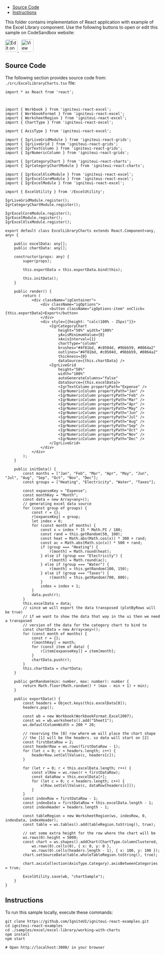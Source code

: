 <!-- WARNING Do not change this file because it wil be auto re-generated from template file: -->
<!-- https://github.com/IgniteUI/igniteui-react-examples/tree/master/sample-template-files/ReadMe.md -->

<!-- ## Table of Contents -->
<!-- - [Sample Preview](#Sample-Preview) -->
- [Source Code](#Source-Code)
- [Instructions](#Instructions)

This folder contains implementation of React application with example of the Excel Library component. Use the following buttons to open or edit this sample on CodeSandbox website:

<!-- [Excel Library](https://infragistics.com/Reactsite/components/excel-library.html) -->

<html lang="en" xmlns="http://www.w3.org/1999/xhtml">
    <body>
        <a target="_blank" href="https://codesandbox.io/s/github/IgniteUI/igniteui-react-examples/tree/master/samples/excel/excel-library/working-with-charts?fontsize=14&hidenavigation=1&theme=dark&view=preview&file=/src/ExcelLibraryCharts.tsx" rel="noopener noreferrer">
            <img height="40px" style="border-radius: 0.3rem" alt="Edit on CodeSandbox" src="https://static.infragistics.com/xplatform/images/sandbox/edit.png"/>
        </a>
        <!-- <a target="_blank"
href="https://codesandbox.io/s/github/IgniteUI/igniteui-react-examples/tree/master/samples/maps/geo-map/binding-csv-points?fontsize=14&hidenavigation=1&theme=dark&view=preview">
            <img alt="Edit Sample" src="https://codesandbox.io/static/img/play-codesandbox.svg"/>
        </a> -->
        <a target="_blank" style="margin-left: 0.5rem"
href="https://codesandbox.io/embed/github/IgniteUI/igniteui-react-examples/tree/master/samples/excel/excel-library/working-with-charts?fontsize=14&hidenavigation=1&theme=dark&view=preview&file=/src/ExcelLibraryCharts.tsx">
            <img height="40px" style="border-radius: 0.3rem" alt="View on CodeSandbox" src="https://static.infragistics.com/xplatform/images/sandbox/view.png"/>
        </a>
        <!-- <a target="_blank"
href="https://codesandbox.io/embed/github/IgniteUI/igniteui-react-examples/tree/master/samples/maps/geo-map/binding-csv-points?fontsize=14&hidenavigation=1&theme=dark&view=preview">
            <img alt="View on CodeSandbox" src="https://static.infragistics.com/xplatform/images/sandbox/view.png"/>
        </a>
https://codesandbox.io/embed/react-treemap-overview-rtb45
https://codesandbox.io/static/img/play-codesandbox.svg
https://codesandbox.io/embed/react-treemap-overview-rtb45?view=browser -->
    </body>
</html>

<!-- ## Sample Preview -->

<!-- <iframe
  src="https://codesandbox.io/embed/github/IgniteUI/igniteui-react-examples/tree/master/samples/excel/excel-library/working-with-charts?fontsize=14&hidenavigation=1&theme=dark&view=preview&file=/src/ExcelLibraryCharts.tsx"
  style="width:100%; height:400px; border:0; border-radius: 4px; overflow:hidden;"
  allow="accelerometer; ambient-light-sensor; camera; encrypted-media; geolocation; gyroscope; hid; microphone; midi; payment; usb; vr"
  sandbox="allow-forms allow-modals allow-popups allow-presentation allow-same-origin allow-scripts"
></iframe> -->

## Source Code

The following section provides source code from:
`./src/ExcelLibraryCharts.tsx` file:

```tsx
import * as React from 'react';



import { Workbook } from 'igniteui-react-excel';
import { WorkbookFormat } from 'igniteui-react-excel';
import { WorksheetRegion } from 'igniteui-react-excel';
import { ChartType } from 'igniteui-react-excel';

import { AxisType } from 'igniteui-react-excel';

import { IgrLiveGridModule } from 'igniteui-react-grids';
import { IgrLiveGrid } from 'igniteui-react-grids';
import { IgrTextColumn } from 'igniteui-react-grids';
import { IgrNumericColumn } from 'igniteui-react-grids';

import { IgrCategoryChart } from 'igniteui-react-charts';
import { IgrCategoryChartModule } from 'igniteui-react-charts';

import { IgrExcelXlsxModule } from 'igniteui-react-excel';
import { IgrExcelCoreModule } from 'igniteui-react-excel';
import { IgrExcelModule } from 'igniteui-react-excel';

import { ExcelUtility } from '/ExcelUtility';

IgrLiveGridModule.register();
IgrCategoryChartModule.register();

IgrExcelCoreModule.register();
IgrExcelModule.register();
IgrExcelXlsxModule.register();

export default class ExcelLibraryCharts extends React.Component<any, any> {

    public excelData: any[];
    public chartData: any[];

    constructor(props: any) {
        super(props);

        this.exportData = this.exportData.bind(this);

        this.initData();
    }

    public render() {
        return (
            <div className="igContainer">
                <div className="igOptions">
                    <button className="igOptions-item" onClick={this.exportData}>Export</button>
                </div>
                <div style={{height: "calc(100% - 25px)"}}>
                    <IgrCategoryChart
                        height="50%" width="100%"
                        yAxisMinimumValue={0}
                        xAxisInterval={1}
                        chartType="column"
                        brushes="#4f81bd, #c0504d, #9bbb59, #8064a2"
                        outlines="#4f81bd, #c0504d, #9bbb59, #8064a2"
                        thickness={0}
                        dataSource={this.chartData} />
                    <IgrLiveGrid
                        height="50%"
                        width="100%"
                        autoGenerateColumns="false"
                        dataSource={this.excelData}>
                        <IgrTextColumn propertyPath="Expense" />
                        <IgrNumericColumn propertyPath="Jan" />
                        <IgrNumericColumn propertyPath="Feb" />
                        <IgrNumericColumn propertyPath="Mar" />
                        <IgrNumericColumn propertyPath="Apr" />
                        <IgrNumericColumn propertyPath="May" />
                        <IgrNumericColumn propertyPath="Jun" />
                        <IgrNumericColumn propertyPath="Jul" />
                        <IgrNumericColumn propertyPath="Aug" />
                        <IgrNumericColumn propertyPath="Sep" />
                        <IgrNumericColumn propertyPath="Oct" />
                        <IgrNumericColumn propertyPath="Nov" />
                        <IgrNumericColumn propertyPath="Dec" />
                    </IgrLiveGrid>
                </div>
            </div>
        );
    }

    public initData() {
        const months = ["Jan", "Feb", "Mar", "Apr", "May", "Jun", "Jul", "Aug", "Sep", "Oct", "Nov", "Dec"];
        const groups = ["Heating", "Electricity", "Water", "Taxes"];

        const expanseKey = "Expense";
        const monthKey = "Month";
        const data = new Array<any>();
        // generating excel data source
        for (const group of groups) {
            const r = {};
            r[expanseKey] = group;
            let index = 0;
            for (const month of months) {
                const x = index * 15 * Math.PI / 180;
                const rand = this.getRandom(50, 100);
                const heat = Math.abs(Math.cos(x)) * 300 + rand;
                const ac = Math.abs(Math.sin(x)) * 500 + rand;
                if (group === "Heating") {
                    r[month] = Math.round(heat);
                } else if (group === "Electricity") {
                    r[month] = Math.round(ac);
                } else if (group === "Water") {
                    r[month] = this.getRandom(100, 150);
                } else if (group === "Taxes") {
                    r[month] = this.getRandom(700, 800);
                }
                index = index + 1;
            }
            data.push(r);
        }
        this.excelData = data;
        // since we will export the data transposed (plotByRows will be true)
        // if we want to show the data that way in the ui then we need a transposed
        // version of the data for the category chart to bind to
        const chartData = new Array<any>();
        for (const month of months) {
            const r = {};
            r[monthKey] = month;
            for (const item of data) {
                r[item[expanseKey]] = item[month];
            }
            chartData.push(r);
        }
        this.chartData = chartData;
    }

    public getRandom(min: number, max: number): number {
        return Math.floor(Math.random() * (max - min + 1) + min);
    }

    public exportData() {
        const headers = Object.keys(this.excelData[0]);
        headers.pop();

        const wb = new Workbook(WorkbookFormat.Excel2007);
        const ws = wb.worksheets().add("Sheet1");
        ws.defaultColumnWidth = 200 * 20;

        // reserving the [0] row where we will place the chart shape
        // the [1] will be the headers. so data will start on [2]
        const firstDataRow = 2;
        const headerRow = ws.rows(firstDataRow - 1);
        for (let c = 0; c < headers.length; c++) {
            headerRow.setCellValue(c, headers[c]);
        }

        for (let r = 0; r < this.excelData.length; r++) {
            const xlRow = ws.rows(r + firstDataRow);
            const dataRow = this.excelData[r];
            for (let c = 0; c < headers.length; c++) {
                xlRow.setCellValue(c, dataRow[headers[c]]);
            }
        }
        const indexRow = firstDataRow - 1;
        const indexData = firstDataRow + this.excelData.length - 1;
        const indexHeader = headers.length - 1;

        const tableRegion = new WorksheetRegion(ws, indexRow, 0, indexData, indexHeader);
        const table = ws.tables().add(tableRegion.toString(), true);

        // set some extra height for the row where the chart will be
        ws.rows(0).height = 5000;
        const chart = ws.shapes().addChart(ChartType.ColumnClustered,
            ws.rows(0).cells(0), { x: 0, y: 0 },
            ws.rows(0).cells(headers.length - 1), { x: 100, y: 100 });
        chart.setSourceData(table.wholeTableRegion.toString(), true);

        chart.axisCollection(AxisType.Category).axisBetweenCategories = true;

        ExcelUtility.save(wb, "chartSample");
    }
}
```

## Instructions
To run this sample locally, execute these commands:

```
git clone https://github.com/IgniteUI/igniteui-react-examples.git
cd igniteui-react-examples
cd ./samples/excel/excel-library/working-with-charts
npm install
npm start

# Open http://localhost:3000/ in your browser
```

